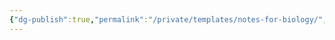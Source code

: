 ```yaml
---
{"dg-publish":true,"permalink":"/private/templates/notes-for-biology/","tags":["BIOL320","BIOL360"],"created":"2024-09-26T17:48:28.000-07:00","updated":"2025-01-22T00:06:33.513-08:00"}
---
```


